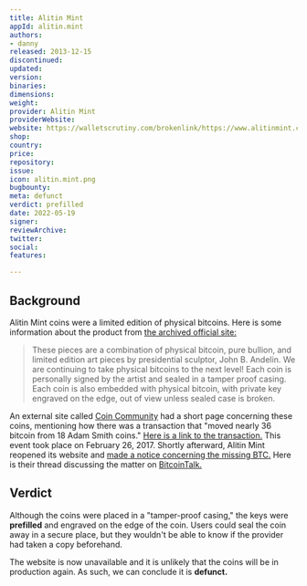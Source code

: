 ```yaml
---
title: Alitin Mint
appId: alitin.mint
authors:
- danny
released: 2013-12-15
discontinued: 
updated: 
version: 
binaries: 
dimensions: 
weight: 
provider: Alitin Mint
providerWebsite: 
website: https://walletscrutiny.com/brokenlink/https://www.alitinmint.com/
shop: 
country: 
price: 
repository: 
issue: 
icon: alitin.mint.png
bugbounty: 
meta: defunct
verdict: prefilled
date: 2022-05-19
signer: 
reviewArchive: 
twitter: 
social: 
features: 

---
```


## Background

Alitin Mint coins were a limited edition of physical bitcoins. Here is some information about the product from [the archived official site:](https://web.archive.org/web/20160220174536/https://www.alitinmint.com/)

> These pieces are a combination of physical bitcoin, pure bullion, and limited edition art pieces by presidential sculptor, John B. Andelin. We are continuing to take physical bitcoins to the next level! Each coin is personally signed by the artist and sealed in a tamper proof casing. Each coin is also embedded with physical bitcoin, with private key engraved on the edge, out of view unless sealed case is broken.

An external site called [Coin Community](https://wiki.coin.community/Alitin_Mint) had a short page concerning these coins, mentioning how there was a transaction that "moved nearly 36 bitcoin from 18 Adam Smith coins." [Here is a link to the transaction.](https://www.blockchain.com/btc/tx/71c46a6af0ff85f770f449bc2d2ee1aaa796fafbec4ad138f8fd06c3289011e2) This event took place on February 26, 2017. Shortly afterward, Alitin Mint reopened its website and [made a notice concerning the missing BTC.](https://web.archive.org/web/20170326152145/http://www.alitinmint.com/) Here is their thread discussing the matter on [BitcoinTalk.](https://bitcointalk.org/index.php?topic=1815933.0)

## Verdict

Although the coins were placed in a "tamper-proof casing," the keys were **prefilled** and engraved on the edge of the coin. Users could seal the coin away in a secure place, but they wouldn't be able to know if the provider had taken a copy beforehand.

The website is now unavailable and it is unlikely that the coins will be in production again. As such, we can conclude it is **defunct.**
